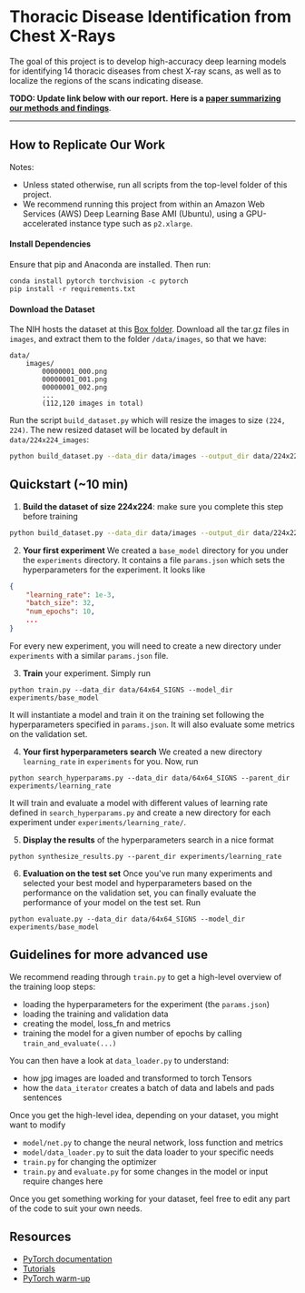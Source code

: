 
# Thoracic Disease Identification from Chest X-Rays

The goal of this project is to develop high-accuracy deep learning models for identifying 14 thoracic diseases from chest X-ray scans, as well as to localize the regions of the scans indicating disease.

__TODO: Update link below with our report.__
__Here is a [paper summarizing our methods and findings](https://google.com)__.


---
## How to Replicate Our Work

Notes:
- Unless stated otherwise, run all scripts from the top-level folder of this project.
- We recommend running this project from within an Amazon Web Services (AWS) Deep Learning Base AMI (Ubuntu), using a GPU-accelerated instance type such as `p2.xlarge`.


#### Install Dependencies
Ensure that pip and Anaconda are installed. Then run:
```
conda install pytorch torchvision -c pytorch
pip install -r requirements.txt
```


#### Download the Dataset
The NIH hosts the dataset at this [Box folder](https://nihcc.app.box.com/v/ChestXray-NIHCC/folder/36938765345). Download all the tar.gz files in `images`, and extract them to the folder `/data/images`, so that we have:
```
data/
    images/
        00000001_000.png
        00000001_001.png
        00000001_002.png
        ...
        (112,120 images in total)
```



Run the script `build_dataset.py` which will resize the images to size `(224, 224)`. The new resized dataset will be located by default in `data/224x224_images`:

```bash
python build_dataset.py --data_dir data/images --output_dir data/224x224_images
```



## Quickstart (~10 min)

1. __Build the dataset of size 224x224__: make sure you complete this step before training
```bash
python build_dataset.py --data_dir data/images --output_dir data/224x224_images
```

2. __Your first experiment__ We created a `base_model` directory for you under the `experiments` directory. It contains a file `params.json` which sets the hyperparameters for the experiment. It looks like
```json
{
    "learning_rate": 1e-3,
    "batch_size": 32,
    "num_epochs": 10,
    ...
}
```
For every new experiment, you will need to create a new directory under `experiments` with a similar `params.json` file.

3. __Train__ your experiment. Simply run
```
python train.py --data_dir data/64x64_SIGNS --model_dir experiments/base_model
```
It will instantiate a model and train it on the training set following the hyperparameters specified in `params.json`. It will also evaluate some metrics on the validation set.

4. __Your first hyperparameters search__ We created a new directory `learning_rate` in `experiments` for you. Now, run
```
python search_hyperparams.py --data_dir data/64x64_SIGNS --parent_dir experiments/learning_rate
```
It will train and evaluate a model with different values of learning rate defined in `search_hyperparams.py` and create a new directory for each experiment under `experiments/learning_rate/`.

5. __Display the results__ of the hyperparameters search in a nice format
```
python synthesize_results.py --parent_dir experiments/learning_rate
```

6. __Evaluation on the test set__ Once you've run many experiments and selected your best model and hyperparameters based on the performance on the validation set, you can finally evaluate the performance of your model on the test set. Run
```
python evaluate.py --data_dir data/64x64_SIGNS --model_dir experiments/base_model
```


## Guidelines for more advanced use

We recommend reading through `train.py` to get a high-level overview of the training loop steps:
- loading the hyperparameters for the experiment (the `params.json`)
- loading the training and validation data
- creating the model, loss_fn and metrics
- training the model for a given number of epochs by calling `train_and_evaluate(...)`

You can then have a look at `data_loader.py` to understand:
- how jpg images are loaded and transformed to torch Tensors
- how the `data_iterator` creates a batch of data and labels and pads sentences

Once you get the high-level idea, depending on your dataset, you might want to modify
- `model/net.py` to change the neural network, loss function and metrics
- `model/data_loader.py` to suit the data loader to your specific needs
- `train.py` for changing the optimizer
- `train.py` and `evaluate.py` for some changes in the model or input require changes here

Once you get something working for your dataset, feel free to edit any part of the code to suit your own needs.

## Resources

- [PyTorch documentation](http://pytorch.org/docs/0.3.0/)
- [Tutorials](http://pytorch.org/tutorials/)
- [PyTorch warm-up](https://github.com/jcjohnson/pytorch-examples)

[SIGNS]: https://drive.google.com/file/d/1ufiR6hUKhXoAyiBNsySPkUwlvE_wfEHC/view?usp=sharing
